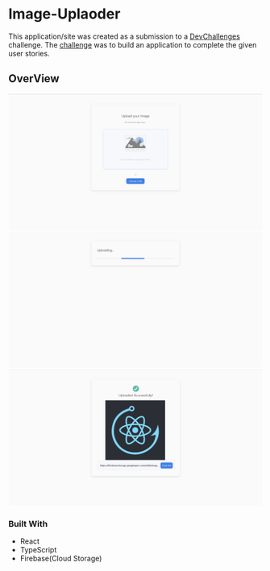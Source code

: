 # Image-Uplaoder

This application/site was created as a submission to a [DevChallenges](https://devchallenges.io/) challenge. The [challenge](https://devchallenges.io/challenges/O2iGT9yBd6xZBrOcVirx) was to build an application to complete the given user stories.

## OverView
![Upload](images/スクリーンショット%202021-02-17%207.38.58.png)
![Uploading](images/スクリーンショット%202021-02-17%207.39.33.png)
![Uploaded](images/スクリーンショット%202021-02-17%207.39.51.png)


### Built With
- React
- TypeScript
- Firebase(Cloud Storage)

